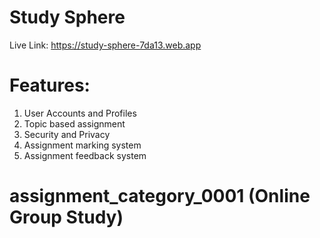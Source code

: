 # Study Sphere 

Live Link: https://study-sphere-7da13.web.app

# Features:
1. User Accounts and Profiles
2. Topic based assignment
3. Security and Privacy
4. Assignment marking system
5. Assignment feedback system

# assignment_category_0001 (Online Group Study)


